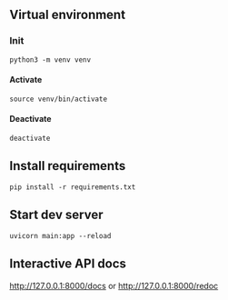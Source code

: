 ## Virtual environment
### Init
```
python3 -m venv venv
```

#### Activate
```
source venv/bin/activate
```

#### Deactivate
```
deactivate
```

## Install requirements
```
pip install -r requirements.txt
```

## Start dev server
```
uvicorn main:app --reload
```

## Interactive API docs
http://127.0.0.1:8000/docs
or
http://127.0.0.1:8000/redoc
